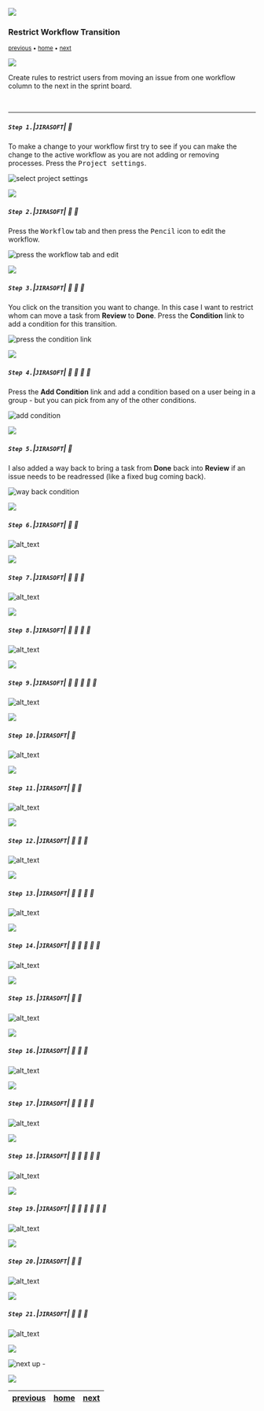 ![](../images/line3.png)

### Restrict Workflow Transition

<sub>[previous](../) • [home](../README.md#user-content-jira-software) • [next](../)</sub>

![](../images/line3.png)

Create rules to restrict users from moving an issue from one workflow column to the next in the sprint board.

<br>

---

##### `Step 1.`\|`JIRASOFT`| :small_blue_diamond:

To make a change to your workflow first try to see if you can make the change to the active workflow as you are not adding or removing processes.  Press the <kbd>Project settings</kbd>.

![select project settings](images/OpenProjectSettings.png)

![](../images/line2.png)

##### `Step 2.`\|`JIRASOFT`| :small_blue_diamond: :small_blue_diamond: 

Press the <kbd>Workflow</kbd> tab and then press the <kbd>Pencil</kbd> icon to edit the workflow.

![press the workflow tab and edit](images/Workflows.png)

![](../images/line2.png)

##### `Step 3.`\|`JIRASOFT`| :small_blue_diamond: :small_blue_diamond: :small_blue_diamond:

You click on the transition you want to change.  In this case I want to restrict whom can move a task from **Review** to **Done**. Press the **Condition** link to add a condition for this transition.

![press the condition link](images/SelectTransitionCondition.png)

![](../images/line2.png)

##### `Step 4.`\|`JIRASOFT`| :small_blue_diamond: :small_blue_diamond: :small_blue_diamond: :small_blue_diamond:

Press the **Add Condition** link and add a condition based on a user being in a group - but you can pick from any of the other conditions.

![add condition](images/AddConditionToRestrict.png)

![](../images/line2.png)

##### `Step 5.`\|`JIRASOFT`| :small_orange_diamond:

I also added a way back to bring a task from **Done** back into **Review** if an issue needs to be readressed (like a fixed bug coming back).

![way back condition](images/GoBack.png)

![](../images/line2.png)

##### `Step 6.`\|`JIRASOFT`| :small_orange_diamond: :small_blue_diamond:

![alt_text](images/.png)

![](../images/line2.png)

##### `Step 7.`\|`JIRASOFT`| :small_orange_diamond: :small_blue_diamond: :small_blue_diamond:

![alt_text](images/.png)

![](../images/line2.png)

##### `Step 8.`\|`JIRASOFT`| :small_orange_diamond: :small_blue_diamond: :small_blue_diamond: :small_blue_diamond:

![alt_text](images/.png)

![](../images/line2.png)

##### `Step 9.`\|`JIRASOFT`| :small_orange_diamond: :small_blue_diamond: :small_blue_diamond: :small_blue_diamond: :small_blue_diamond:

![alt_text](images/.png)

![](../images/line2.png)

##### `Step 10.`\|`JIRASOFT`| :large_blue_diamond:

![alt_text](images/.png)

![](../images/line2.png)

##### `Step 11.`\|`JIRASOFT`| :large_blue_diamond: :small_blue_diamond: 

![alt_text](images/.png)

![](../images/line2.png)

##### `Step 12.`\|`JIRASOFT`| :large_blue_diamond: :small_blue_diamond: :small_blue_diamond: 

![alt_text](images/.png)

![](../images/line2.png)

##### `Step 13.`\|`JIRASOFT`| :large_blue_diamond: :small_blue_diamond: :small_blue_diamond:  :small_blue_diamond: 

![alt_text](images/.png)

![](../images/line2.png)

##### `Step 14.`\|`JIRASOFT`| :large_blue_diamond: :small_blue_diamond: :small_blue_diamond: :small_blue_diamond:  :small_blue_diamond: 

![alt_text](images/.png)

![](../images/line2.png)

##### `Step 15.`\|`JIRASOFT`| :large_blue_diamond: :small_orange_diamond: 

![alt_text](images/.png)

![](../images/line2.png)

##### `Step 16.`\|`JIRASOFT`| :large_blue_diamond: :small_orange_diamond:   :small_blue_diamond: 

![alt_text](images/.png)

![](../images/line2.png)

##### `Step 17.`\|`JIRASOFT`| :large_blue_diamond: :small_orange_diamond: :small_blue_diamond: :small_blue_diamond:

![alt_text](images/.png)

![](../images/line2.png)

##### `Step 18.`\|`JIRASOFT`| :large_blue_diamond: :small_orange_diamond: :small_blue_diamond: :small_blue_diamond: :small_blue_diamond:

![alt_text](images/.png)

![](../images/line2.png)

##### `Step 19.`\|`JIRASOFT`| :large_blue_diamond: :small_orange_diamond: :small_blue_diamond: :small_blue_diamond: :small_blue_diamond: :small_blue_diamond:

![alt_text](images/.png)

![](../images/line2.png)

##### `Step 20.`\|`JIRASOFT`| :large_blue_diamond: :large_blue_diamond:

![alt_text](images/.png)

![](../images/line2.png)

##### `Step 21.`\|`JIRASOFT`| :large_blue_diamond: :large_blue_diamond: :small_blue_diamond:

![alt_text](images/.png)

![](../images/line.png)

<!-- <img src="https://via.placeholder.com/1000x100/45D7CA/000000/?text=Next Up - ADD NEXT PAGE"> -->

![next up - ](images/banner.png)

![](../images/line.png)

| [previous](../)| [home](../README.md#user-content-jira-software) | [next](../)|
|---|---|---|
